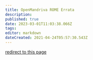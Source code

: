 ```yaml
---
title: OpenMandriva ROME Errata
description: 
published: true
date: 2023-03-01T11:03:38.066Z
tags: 
editor: markdown
dateCreated: 2021-04-24T05:57:30.543Z
---
```


[redirect to this page](/distribution/releases/rome/errata)